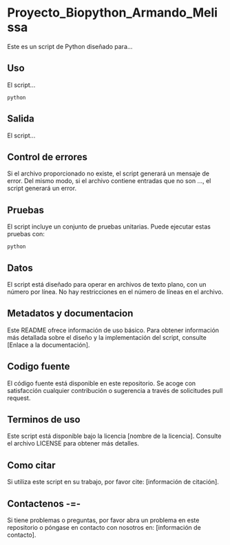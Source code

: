 # Proyecto_Biopython_Armando_Melissa

Este es un script de Python diseñado para...

## Uso

El script...

```
python
```

## Salida

El script... 

## Control de errores

Si el archivo proporcionado no existe, el script generará un mensaje de error. Del mismo modo, si el archivo contiene entradas que no son ..., el script generará un error.

## Pruebas

El script incluye un conjunto de pruebas unitarias. Puede ejecutar estas pruebas con:

```
python 
```

## Datos

El script está diseñado para operar en archivos de texto plano, con un número por línea. No hay restricciones en el número de líneas en el archivo.

## Metadatos y documentacion

Este README ofrece información de uso básico. Para obtener información más detallada sobre el diseño y la implementación del script, consulte [Enlace a la documentación].

## Codigo fuente

El código fuente está disponible en este repositorio. Se acoge con satisfacción cualquier contribución o sugerencia a través de solicitudes pull request.

## Terminos de uso

Este script está disponible bajo la licencia [nombre de la licencia]. Consulte el archivo LICENSE para obtener más detalles.

## Como citar

Si utiliza este script en su trabajo, por favor cite: [información de citación].

## Contactenos -=-

Si tiene problemas o preguntas, por favor abra un problema en este repositorio o póngase en contacto con nosotros en: [información de contacto].
